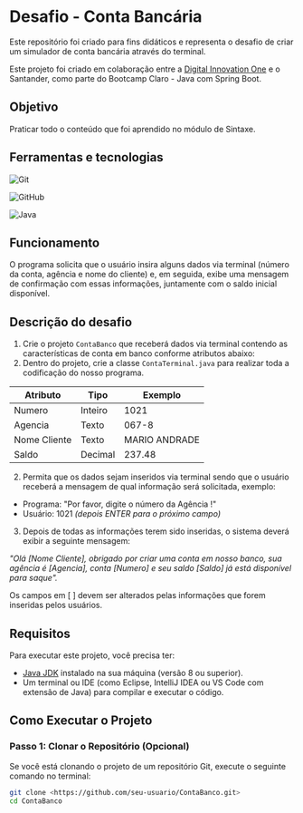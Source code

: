 # Desafio - Conta Bancária
Este repositório foi criado para fins didáticos e representa o desafio de criar um simulador de conta bancária através do terminal.

Este projeto foi criado em colaboração entre a [Digital Innovation One](https://www.dio.me/) e o Santander, como parte do Bootcamp Claro - Java com Spring Boot.


## Objetivo
Praticar todo o conteúdo que foi aprendido no módulo de Sintaxe.

## Ferramentas e tecnologias
![Git](https://img.shields.io/badge/Git-000?style=for-the-badge&logo=git&logoColor=E94D5F)

![GitHub](https://img.shields.io/badge/GitHub-000?style=for-the-badge&logo=github&logoColor=30A3DC)

![Java](https://img.shields.io/badge/Java-000?style=for-the-badge&logo=openjdk&logoColor=ED8B00) 

## Funcionamento
O programa solicita que o usuário insira alguns dados via terminal (número da conta, agência e nome do cliente) e, em seguida, exibe uma mensagem de confirmação com essas informações, juntamente com o saldo inicial disponível.

## Descrição do desafio
1. Crie o projeto `ContaBanco` que receberá dados via terminal contendo as características de conta em banco conforme atributos abaixo:
2. Dentro do projeto, crie a classe `ContaTerminal.java` para realizar toda a codificação do nosso programa.



| Atributo  | Tipo     | Exemplo   
| --------- | ---------| ------- 
| Numero    | Inteiro  | 1021 
| Agencia   | Texto    | 067-8
| Nome Cliente | Texto    | MARIO ANDRADE
| Saldo | Decimal |237.48



2. Permita que os dados sejam inseridos via terminal sendo que o usuário receberá a mensagem de qual informação será solicitada, exemplo:

* Programa: "Por favor, digite o número da Agência !"
* Usuário: 1021 *(depois ENTER para o próximo campo)* 



3. Depois de todas as informações terem sido inseridas, o sistema deverá exibir a seguinte mensagem:

*"Olá [Nome Cliente], obrigado por criar uma conta em nosso banco, sua agência é [Agencia], conta [Numero] e seu saldo [Saldo] já está disponível para saque".*

Os campos em [ ] devem ser alterados pelas informações que forem inseridas pelos usuários.

## Requisitos

Para executar este projeto, você precisa ter:

- [Java JDK](<https://www.oracle.com/java/technologies/javase-jdk11-downloads.html>) instalado na sua máquina (versão 8 ou superior).
- Um terminal ou IDE (como Eclipse, IntelliJ IDEA ou VS Code com extensão de Java) para compilar e executar o código.

## Como Executar o Projeto

### Passo 1: Clonar o Repositório (Opcional)

Se você está clonando o projeto de um repositório Git, execute o seguinte comando no terminal:

```bash
git clone <https://github.com/seu-usuario/ContaBanco.git>
cd ContaBanco


